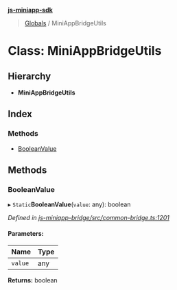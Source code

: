 **[js-miniapp-sdk](../README.md)**

> [Globals](../README.md) / MiniAppBridgeUtils

# Class: MiniAppBridgeUtils

## Hierarchy

* **MiniAppBridgeUtils**

## Index

### Methods

* [BooleanValue](miniappbridgeutils.md#booleanvalue)

## Methods

### BooleanValue

▸ `Static`**BooleanValue**(`value`: any): boolean

*Defined in [js-miniapp-bridge/src/common-bridge.ts:1201](https://github.com/rakutentech/js-miniapp/blob/f59f350/js-miniapp-bridge/src/common-bridge.ts#L1201)*

#### Parameters:

Name | Type |
------ | ------ |
`value` | any |

**Returns:** boolean
